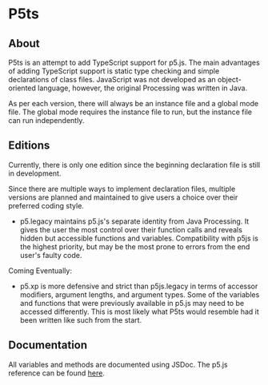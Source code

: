 # P5ts

## About

P5ts is an attempt to add TypeScript support for p5.js. The main advantages of adding TypeScript support is static type checking and simple declarations of class files. JavaScript was not developed as an object-oriented language, however, the original Processing was written in Java.

As per each version, there will always be an instance file and a global mode file. The global mode requires the instance file to run, but the instance file can run independently.

## Editions

Currently, there is only one edition since the beginning declaration file is still in development.

Since there are multiple ways to implement declaration files, multiple versions are planned and maintained to give users a choice over their preferred coding style.

- p5.legacy maintains p5.js's separate identity from Java Processing. It gives the user the most control over their function calls and reveals hidden but accessible functions and variables. Compatibility with p5js is the highest priority, but may be the most prone to errors from the end user's faulty code.

Coming Eventually:
- p5.xp is more defensive and strict than p5js.legacy in terms of accessor modifiers, argument lengths, and argument types. Some of the variables and functions that were previously available in p5.js may need to be accessed differently. This is most likely what P5ts would resemble had it been written like such from the start.

## Documentation

All variables and methods are documented using JSDoc. The p5.js reference can be found [here](http://p5js.org/reference/).